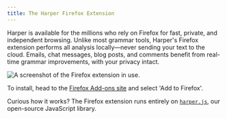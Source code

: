 ```yaml
---
title: The Harper Firefox Extension
---
```


Harper is available for the millions who rely on Firefox for fast, private, and independent browsing.
Unlike most grammar tools, Harper's Firefox extension performs all analysis locally—never sending your text to the cloud.
Emails, chat messages, blog posts, and comments benefit from real-time grammar improvements, with your privacy intact.

![A screenshot of the Firefox extension in use.](/images/chrome_extension_github.png)

To install, head to the [Firefox Add-ons site](https://addons.mozilla.org/en-US/firefox/addon/private-grammar-checker-harper/) and select 'Add to Firefox'.

Curious how it works? The Firefox extension runs entirely on [`harper.js`](/docs/harperjs/introduction), our open-source JavaScript library.
